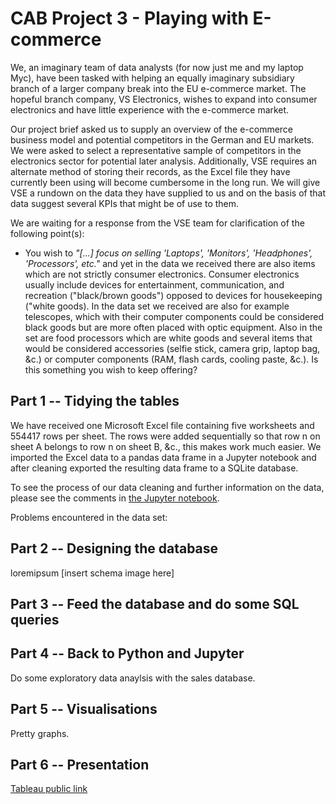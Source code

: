 # CAB Project 3 - Playing with E-commerce

We, an imaginary team of data analysts (for now just me and my laptop Myc), have been tasked with helping an equally imaginary subsidiary branch of a larger company break into the EU e-commerce market. The hopeful branch company, VS Electronics, wishes to expand into consumer electronics and have little experience with the e-commerce market.

Our project brief asked us to supply an overview of the e-commerce business model and potential competitors in the German and EU markets. We were asked to select a representative sample of competitors in the electronics sector for potential later analysis. Additionally, VSE requires an alternate method of storing their records, as the Excel file they have currently been using will become cumbersome in the long run. We will give VSE a rundown on the data they have supplied to us and on the basis of that data suggest several KPIs that might be of use to them.

We are waiting for a response from the VSE team for clarification of the following point(s):
* You wish to *"[...] focus on selling 'Laptops', 'Monitors', 'Headphones', 'Processors', etc."* and yet in the data we received there are also items which are not strictly consumer electronics. Consumer electronics usually include devices for entertainment, communication, and recreation ("black/brown goods") opposed to devices for housekeeping ("white goods). In the data set we received are also for example telescopes, which with their computer components could be considered black goods but are more often placed with optic equipment. Also in the set are food processors which are white goods and several items that would be considered accessories (selfie stick, camera grip, laptop bag, &c.) or computer components (RAM, flash cards, cooling paste, &c.). Is this something you wish to keep offering?

## Part 1 -- Tidying the tables
We have received one Microsoft Excel file containing five worksheets and 554417 rows per sheet. The rows were added sequentially so that row n on sheet A belongs to row n on sheet B, &c., this makes work much easier. We imported the Excel data to a pandas data frame in a Jupyter notebook and after cleaning exported the resulting data frame to a SQLite database. 

To see the process of our data cleaning and further information on the data, please see the comments in [the Jupyter notebook](read_in.ipynb).

Problems encountered in the data set:



## Part 2 -- Designing the database
loremipsum
[insert schema image here]

## Part 3 -- Feed the database and do some SQL queries

## Part 4 -- Back to Python and Jupyter
Do some exploratory data anaylsis with the sales database.

## Part 5 -- Visualisations
Pretty graphs.

## Part 6 -- Presentation

[Tableau public link](https://public.tableau.com/app/profile/jessica.baldwin/viz/CAB_ecom_dash_16524324413270/Dashboard2?publish=yes)
